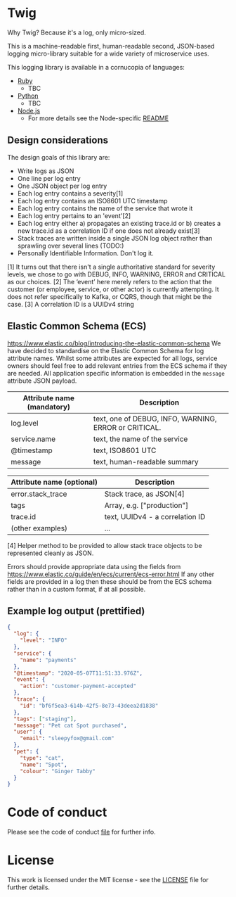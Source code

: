 # Twig

Why Twig? Because it's a log, only micro-sized.

This is a machine-readable first, human-readable second, JSON-based logging micro-library suitable for a wide variety of microservice uses.

This logging library is available in a cornucopia of languages:
* [Ruby](ruby)
  - TBC
* [Python](python)
  - TBC
* [Node.js](node)
  - For more details see the Node-specific [README](node/README.md)

## Design considerations

The design goals of this library are:

- Write logs as JSON
- One line per log entry
- One JSON object per log entry
- Each log entry contains a severity[1]
- Each log entry contains an ISO8601 UTC timestamp
- Each log entry contains the name of the service that wrote it
- Each log entry pertains to an 'event'[2]
- Each log entry either a) propagates an existing trace.id or b) creates a new trace.id as a correlation ID if one does not already exist[3]
- Stack traces are written inside a single JSON log object rather than sprawling over several lines (TODO:)
- Personally Identifiable Information. Don't log it.

[1] It turns out that there isn't a single authoritative standard for severity levels, we chose to go with DEBUG, INFO, WARNING, ERROR and CRITICAL as our choices.
[2] The ‘event’ here merely refers to the action that the customer (or employee, service, or other actor) is currently attempting. It does not refer specifically to Kafka, or CQRS, though that might be the case.
[3] A correlation ID is a UUIDv4 string

## Elastic Common Schema (ECS)
https://www.elastic.co/blog/introducing-the-elastic-common-schema
We have decided to standardise on the Elastic Common Schema for log attribute names. Whilst some attributes are expected for all logs, service owners should feel free to add relevant entries from the ECS schema if they are needed.
All application specific information is embedded in the `message` attribute JSON payload.

| Attribute name (mandatory) | Description                     |
| -------------------------- | ------------------------------- |
| log.level | text, one of DEBUG, INFO, WARNING, ERROR or CRITICAL. |
| service.name               | text, the name of the service |
| @timestamp                 | text, ISO8601 UTC |
| message                    | text, human-readable summary  |

| Attribute name (optional)  | Description                     |
| -------------------------- | ------------------------------- |
| error.stack_trace          | Stack trace, as JSON[4]         |
| tags                       | Array, e.g. ["production"]      |
| trace.id                   | text, UUIDv4 - a correlation ID |
| (other examples)           | ...                             |

[4] Helper method to be provided to allow stack trace objects to be represented cleanly as JSON.

Errors should provide appropriate data using the fields from https://www.elastic.co/guide/en/ecs/current/ecs-error.html
If any other fields are provided in a log then these should be from the ECS schema rather than in a custom format, if at all possible.

## Example log output (prettified)
```json
{
  "log": {
    "level": "INFO"
  },
  "service": {
    "name": "payments"
  },
  "@timestamp": "2020-05-07T11:51:33.976Z",
  "event": {
    "action": "customer-payment-accepted"
  },
  "trace": {
    "id": "bf6f5ea3-614b-42f5-8e73-43deea2d1838"
  },
  "tags": ["staging"],
  "message": "Pet cat Spot purchased",
  "user": {
    "email": "sleepyfox@gmail.com"
  },
  "pet": {
    "type": "cat",
    "name": "Spot",
    "colour": "Ginger Tabby"
  }
}
```

# Code of conduct

Please see the code of conduct [file](CODE_OF_CONDUCT.md) for further info.

# License

This work is licensed under the MIT license - see the [LICENSE](LICENSE) file for further details.
